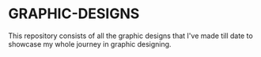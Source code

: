 # GRAPHIC-DESIGNS
This repository  consists of all the graphic designs that I've made till date to showcase my whole journey in graphic designing.
